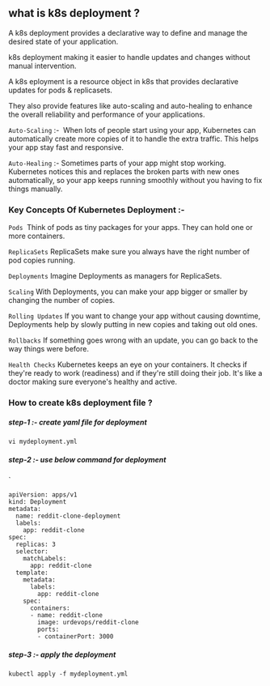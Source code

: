 ## what is k8s deployment ?


A k8s deployment provides a declarative way to define and manage the desired state of your application.

k8s deployment making it easier to handle updates and changes without manual intervention. 

A k8s eployment is a resource object in k8s that provides declarative updates for pods & replicasets.

They also provide features like auto-scaling and auto-healing to enhance the overall reliability and performance of your applications.

`Auto-Scaling` :-  When lots of people start using your app, Kubernetes can automatically create more copies of it to handle the extra traffic. This helps your app stay fast and responsive. 



`Auto-Healing` :- Sometimes parts of your app might stop working. Kubernetes notices this and replaces the broken parts with new ones automatically, so your app keeps running smoothly without you having to fix things manually.




### Key Concepts Of Kubernetes Deployment :- 


`Pods`  Think of pods as tiny packages for your apps. They can hold one or more containers. 

`ReplicaSets` ReplicaSets make sure you always have the right number of pod copies running. 

`Deployments` Imagine Deployments as managers for ReplicaSets.

`Scaling` With Deployments, you can make your app bigger or smaller by changing the number of copies. 

`Rolling Updates` If you want to change your app without causing downtime, Deployments help by slowly putting in new copies and taking out old ones.

`Rollbacks` If something goes wrong with an update, you can go back to the way things were before. 

`Health Checks` Kubernetes keeps an eye on your containers. It checks if they're ready to work (readiness) and if they're still doing their job. It's like a doctor making sure everyone's healthy and active.




### How to create k8s deployment file ?


##### step-1 :- create yaml file for deployment


```
vi mydeployment.yml
```


##### step-2 :- use below command for deployment
`


```
apiVersion: apps/v1
kind: Deployment
metadata:
  name: reddit-clone-deployment
  labels:
    app: reddit-clone
spec:
  replicas: 3
  selector:
    matchLabels:
      app: reddit-clone
  template:
    metadata:
      labels:
        app: reddit-clone
    spec:
      containers:
      - name: reddit-clone
        image: urdevops/reddit-clone
        ports:
        - containerPort: 3000

```




##### step-3 :- apply the deployment


```
kubectl apply -f mydeployment.yml
```


